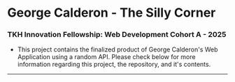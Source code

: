 # George Calderon - The Silly Corner

### TKH Innovation Fellowship: Web Development Cohort A - 2025

* This project contains the finalized product of George Calderon's Web Application using a random API. Please check below for more information regarding this project, the repository, and it's contents.

---

